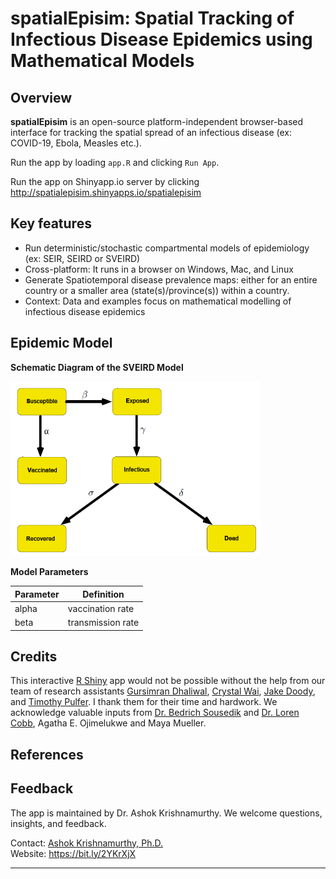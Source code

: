 # spatialEpisim: Spatial Tracking of Infectious Disease Epidemics using Mathematical Models
 
## Overview

**spatialEpisim** is an open-source platform-independent browser-based interface for tracking the spatial spread of an infectious disease (ex: COVID-19, Ebola, Measles etc.). 

Run the app by loading `app.R` and clicking `Run App`.

Run the app on Shinyapp.io server by clicking <http://spatialepisim.shinyapps.io/spatialepisim>

## Key features

- Run deterministic/stochastic compartmental models of epidemiology (ex: SEIR, SEIRD or SVEIRD)
- Cross-platform: It runs in a browser on Windows, Mac, and Linux
- Generate Spatiotemporal disease prevalence maps: either for an entire country or a smaller area (state(s)/province(s)) within a country.
- Context: Data and examples focus on mathematical modelling of infectious disease epidemics

## Epidemic Model

<!-- ![SEIRD](https://github.com/ashokkrish/spatialEpisim/blob/main/www/SEIRD.png)

**The SEIRD Model**

<img src="https://github.com/ashokkrish/spatialEpisim/blob/main/www/SEIRD.png" width="400"/>  -->

**Schematic Diagram of the SVEIRD Model**

<img src="https://github.com/ashokkrish/spatialEpisim/blob/main/www/SVEIRD.png" width="400"/>

**Model Parameters**

| Parameter | Definition |
| --------- | ---------- |
| alpha | vaccination rate |
| beta | transmission rate |

## Credits

This interactive [R Shiny](https://shiny.rstudio.com/) app would not be possible without the help from our team of research assistants [Gursimran Dhaliwal](https://github.com/dhaliwalgurs), [Crystal Wai](https://github.com/cwai097), [Jake Doody](https://github.com/jdoody1), and [Timothy Pulfer](https://github.com/TimPulfer). I thank them for their time and hardwork. We acknowledge valuable inputs from [Dr. Bedrich Sousedik](https://github.com/sousedik/) and [Dr. Loren Cobb](http://www.aetheling.com/), Agatha E. Ojimelukwe and Maya Mueller. 

## References

## Feedback

The app is maintained by Dr. Ashok Krishnamurthy. We welcome questions, insights, and feedback.

Contact: [Ashok Krishnamurthy, Ph.D.](mailto:akrishnamurthy@mtroyal.ca)  
Website: <https://bit.ly/2YKrXjX>  

-----
